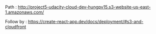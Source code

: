 Path : http://project5-udacity-cloud-dev-hungpv15.s3-website-us-east-1.amazonaws.com/


Follow by : https://create-react-app.dev/docs/deployment/#s3-and-cloudfront